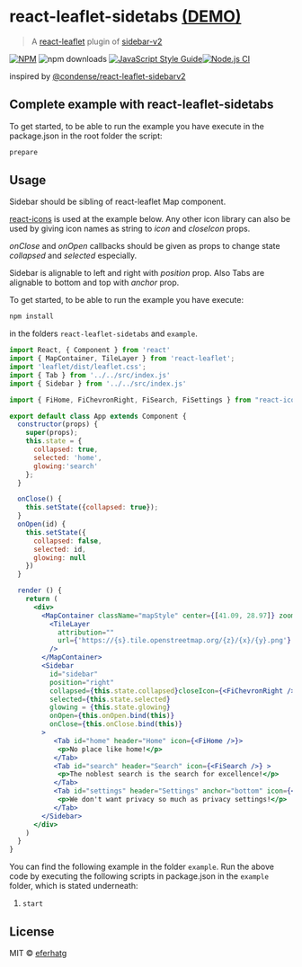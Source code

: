 # react-leaflet-sidetabs [(DEMO)](https://eferhatg.com/react-leaflet-sidetabs/)

> A [react-leaflet](https://github.com/PaulLeCam/react-leaflet) plugin of [sidebar-v2](https://github.com/Turbo87/sidebar-v2)

[![NPM](https://img.shields.io/npm/v/react-leaflet-sidetabs.svg)](https://www.npmjs.com/package/react-leaflet-sidetabs) ![npm downloads](https://img.shields.io/npm/dw/react-leaflet-sidetabs) [![JavaScript Style Guide](https://img.shields.io/badge/code_style-standard-brightgreen.svg)](https://standardjs.com)[![Node.js CI](https://github.com/TA-Geoforce/react-leaflet-sidetabs/actions/workflows/node.js.yml/badge.svg?branch=master)](https://github.com/TA-Geoforce/react-leaflet-sidetabs/actions/workflows/node.js.yml)

inspired by [@condense/react-leaflet-sidebarv2](https://github.com/condense/react-leaflet-sidebarv2)


## Complete example with react-leaflet-sidetabs

To get started, to be able to run the example you have execute in the package.json in the root folder the script:

```bash
prepare
```
## Usage

Sidebar should be sibling of react-leaflet Map component. 

[react-icons](https://github.com/react-icons/react-icons) is used at the example below. Any other icon library can also be used by giving icon names as string to *icon* and *closeIcon* props. 

*onClose* and *onOpen* callbacks should be given as props to change state *collapsed* and *selected* especially.

Sidebar is alignable to left and right with *position* prop. Also Tabs are alignable to bottom and top with *anchor* prop.

To get started, to be able to run the example you have execute:
```bash
npm install
```
in the folders ```react-leaflet-sidetabs``` and ```example```.

```jsx
import React, { Component } from 'react'
import { MapContainer, TileLayer } from 'react-leaflet';
import 'leaflet/dist/leaflet.css';
import { Tab } from '../../src/index.js'
import { Sidebar } from '../../src/index.js'

import { FiHome, FiChevronRight, FiSearch, FiSettings } from "react-icons/fi";

export default class App extends Component {
  constructor(props) {
    super(props);
    this.state = {
      collapsed: true,
      selected: 'home',
      glowing:'search'
    };
  }

  onClose() {
    this.setState({collapsed: true});
  }
  onOpen(id) {
    this.setState({
      collapsed: false,
      selected: id,
      glowing: null
    })
  }

  render () {
    return (
      <div>
        <MapContainer className="mapStyle" center={[41.09, 28.97]} zoom={7}>
          <TileLayer
            attribution=""
            url={'https://{s}.tile.openstreetmap.org/{z}/{x}/{y}.png'}
          />
        </MapContainer>
        <Sidebar
          id="sidebar"
          position="right"
          collapsed={this.state.collapsed}closeIcon={<FiChevronRight />}
          selected={this.state.selected}
          glowing = {this.state.glowing}
          onOpen={this.onOpen.bind(this)}
          onClose={this.onClose.bind(this)}
        >
           <Tab id="home" header="Home" icon={<FiHome />}>
            <p>No place like home!</p>
           </Tab>
           <Tab id="search" header="Search" icon={<FiSearch />} >
            <p>The noblest search is the search for excellence!</p>
           </Tab>
           <Tab id="settings" header="Settings" anchor="bottom" icon={<FiSettings />}>
            <p>We don't want privacy so much as privacy settings!</p>
           </Tab>           
        </Sidebar>
      </div>
    )
  }
}
```

You can find the following example in the folder ```example```. Run the above code by executing the following scripts in package.json in the ```example``` folder, which is stated underneath:

1) ```start```


## License

MIT © [eferhatg](https://github.com/eferhatg)
